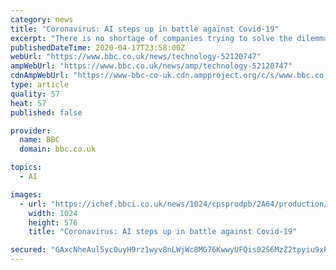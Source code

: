 ```yaml
---
category: news
title: "Coronavirus: AI steps up in battle against Covid-19"
excerpt: "There is no shortage of companies trying to solve the dilemma. Oxford-based Exscientia, the first to put an AI-discovered drug into human trial, is trawling through 15,000 drugs held by the Scripps research institute, in California. And Healx, a Cambridge company set up by Viagra co-inventor Dr David Brown, has repurposed its AI system ..."
publishedDateTime: 2020-04-17T23:58:00Z
webUrl: "https://www.bbc.co.uk/news/technology-52120747"
ampWebUrl: "https://www.bbc.co.uk/news/amp/technology-52120747"
cdnAmpWebUrl: "https://www-bbc-co-uk.cdn.ampproject.org/c/s/www.bbc.co.uk/news/amp/technology-52120747"
type: article
quality: 57
heat: 57
published: false

provider:
  name: BBC
  domain: bbc.co.uk

topics:
  - AI

images:
  - url: "https://ichef.bbci.co.uk/news/1024/cpsprodpb/2A64/production/_111825801_cv4.jpg"
    width: 1024
    height: 576
    title: "Coronavirus: AI steps up in battle against Covid-19"

secured: "GAxcNheAul5yc0uyH9rz1wyv8nLWjWc8MG76KwwyUFQis02S6MzZ2tpyiu9xPo7MZQLlsfjoxMg1+Pn8a7Web3dFjJRnB/YQkkPL8AbG1G0YH+YQ4VT3NzzdcsWWfMjDn2d4inzitDi8TBQuUSTPxs3h6BwWcQbXfS0TlFWQUh20sCPpOfz/mGFcGUyXq2CWoj1n5+VV1jrj0TEhqD9yaYGW2HfjilzWqbWQOt/7gkobJK4UdjD872kBRAyJ94ahjbehy+6LQEcOuI7mwckvMxcXPzU/e5ArH62sAQQa5ta+9ShyGj8nsmj5P3sYhfNVdVSC+SDKZMEifKP4frdV+Qac4PRWf3gMtO5CBSkrdzjQmoDJAhareEReN5b2BfDWK/d4SjI6qHUYylIajTRLcWQ/ykz82/j4zOIt/g35l2q79YBYaXm6/aeOZpBN+thJkXK81uuWMKsa4mV1HQWHE/T3fELTD+0Yfx7Xdxb8gaM=;bxHn5VbYrDGqjAoOSgB3dg=="
---
```



